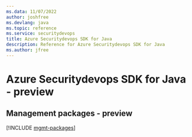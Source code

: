 ```yaml
---
ms.data: 11/07/2022
author: joshfree
ms.devlang: java
ms.topic: reference
ms.service: securitydevops
title: Azure Securitydevops SDK for Java
description: Reference for Azure Securitydevops SDK for Java
ms.author: jfree
---
```

# Azure Securitydevops SDK for Java - preview

## Management packages - preview
[!INCLUDE [mgmt-packages](securitydevops-mgmt-index.md)]